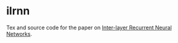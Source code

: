 # ilrnn

Tex and source code for the paper on [Inter-layer Recurrent Neural Networks](https://github.com/anthnyprschka/ilrnn/blob/main/ilrnn_icml19.pdf).
